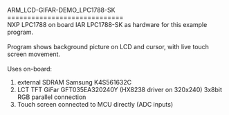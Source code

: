 ARM_LCD-GIFAR-DEMO_LPC1788-SK<br>
=============================<br>
NXP LPC1788 on board IAR LPC1788-SK as hardware for this example program.<br>
<br>
Program shows background picture on LCD and cursor, with live touch screen movement.<br>
<br>
Uses on-board:<br>
1. external SDRAM  Samsung K4S561632C<br>
2. LCT TFT GiFar GFT035EA320240Y  (HX8238 driver on 320x240) 3x8bit RGB parallel connection<br>
3. Touch screen connected to MCU directly (ADC inputs)<br>
